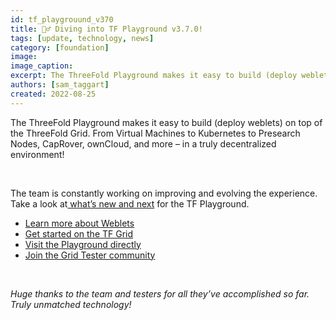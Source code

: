 ```yaml
---
id: tf_playgrouund_v370
title: 🏊‍♂️ Diving into TF Playground v3.7.0!
tags: [update, technology, news]
category: [foundation]
image: 
image_caption: 
excerpt: The ThreeFold Playground makes it easy to build (deploy weblets) on top of the ThreeFold Grid.
authors: [sam_taggart]
created: 2022-08-25
---
```


The ThreeFold Playground makes it easy to build (deploy weblets) on top of the ThreeFold Grid. From Virtual Machines to Kubernetes to Presearch Nodes, CapRover, ownCloud, and more – in a truly decentralized environment!

<br/>

The team is constantly working on improving and evolving the experience. Take a look at[ what’s new and next](https://forum.threefold.io/t/threefold-product-focus-series-tf-playground-v3-7-0/3315) for the TF Playground.
* [ Learn more about Weblets](https://library.threefold.me/info/manual/#/manual__weblets_home)
* [ Get started on the TF Grid](https://library.threefold.me/info/manual/#/getstarted/manual__tfgrid3_getstarted)
* [ Visit the Playground directly](https://play.grid.tf/)
* [ Join the Grid Tester community](https://t.me/threefoldtesting)

<br/>

_Huge thanks to the team and testers for all they’ve accomplished so far. Truly unmatched technology!_
